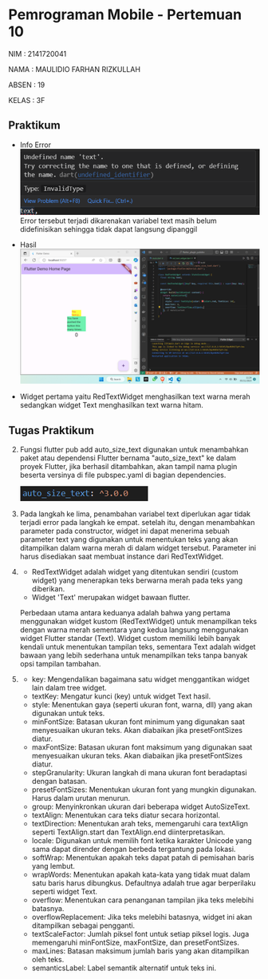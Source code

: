 # Pemrograman Mobile - Pertemuan 10

NIM : 2141720041

NAMA : MAULIDIO FARHAN RIZKULLAH

ABSEN : 19

KELAS : 3F

## Praktikum
- Info Error
![error](docs/error1.png)
Error tersebut terjadi dikarenakan variabel text masih belum didefinisikan sehingga tidak dapat langsung dipanggil

- Hasil
![hasil](docs/hasilp1.png)
- Widget pertama yaitu RedTextWidget menghasilkan text warna merah sedangkan widget Text menghasilkan text warna hitam.

## Tugas Praktikum
2. Fungsi flutter pub add auto_size_text digunakan untuk menambahkan paket atau dependensi Flutter bernama "auto_size_text" ke dalam proyek Flutter, jika berhasil ditambahkan, akan tampil nama plugin beserta versinya di file pubspec.yaml di bagian dependencies.

    ![nomor2](docs/n2.png)

3. Pada langkah ke lima, penambahan variabel text diperlukan agar tidak terjadi error pada langkah ke empat. setelah itu, dengan menambahkan parameter pada constructor, widget ini dapat menerima sebuah parameter text yang digunakan untuk menentukan teks yang akan ditampilkan dalam warna merah di dalam widget tersebut. Parameter ini harus disediakan saat membuat instance dari RedTextWidget.

4. - RedTextWidget adalah widget yang ditentukan sendiri (custom widget) yang menerapkan teks berwarna merah pada teks yang diberikan.
    - Widget 'Text' merupakan widget bawaan flutter.

    Perbedaan utama antara keduanya adalah bahwa yang pertama menggunakan widget kustom (RedTextWidget) untuk menampilkan teks dengan warna merah sementara yang kedua langsung menggunakan widget Flutter standar (Text). Widget custom memiliki lebih banyak kendali untuk menentukan tampilan teks, sementara Text adalah widget bawaan yang lebih sederhana untuk menampilkan teks tanpa banyak opsi tampilan tambahan.

5. - key: Mengendalikan bagaimana satu widget menggantikan widget lain dalam tree widget.
    - textKey: Mengatur kunci (key) untuk widget Text hasil.
    - style: Menentukan gaya (seperti ukuran font, warna, dll) yang akan digunakan untuk teks.
    - minFontSize: Batasan ukuran font minimum yang digunakan saat menyesuaikan ukuran teks. Akan diabaikan jika presetFontSizes diatur.
    - maxFontSize: Batasan ukuran font maksimum yang digunakan saat menyesuaikan ukuran teks. Akan diabaikan jika presetFontSizes diatur.
    - stepGranularity: Ukuran langkah di mana ukuran font beradaptasi dengan batasan.
    - presetFontSizes: Menentukan ukuran font yang mungkin digunakan. Harus dalam urutan menurun.
    - group: Menyinkronkan ukuran dari beberapa widget AutoSizeText.
    - textAlign: Menentukan cara teks diatur secara horizontal.
    - textDirection: Menentukan arah teks, memengaruhi cara textAlign seperti TextAlign.start dan TextAlign.end diinterpretasikan.
    - locale: Digunakan untuk memilih font ketika karakter Unicode yang sama dapat dirender dengan berbeda tergantung pada lokasi.
    - softWrap: Menentukan apakah teks dapat patah di pemisahan baris yang lembut.
    - wrapWords: Menentukan apakah kata-kata yang tidak muat dalam satu baris harus dibungkus. Defaultnya adalah true agar berperilaku seperti widget Text.
    - overflow: Menentukan cara penanganan tampilan jika teks melebihi batasnya.
    - overflowReplacement: Jika teks melebihi batasnya, widget ini akan ditampilkan sebagai pengganti.
    - textScaleFactor: Jumlah piksel font untuk setiap piksel logis. Juga memengaruhi minFontSize, maxFontSize, dan presetFontSizes.
    - maxLines: Batasan maksimum jumlah baris yang akan ditampilkan oleh teks.
    - semanticsLabel: Label semantik alternatif untuk teks ini.